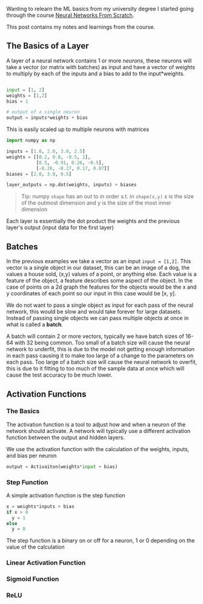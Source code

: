 Wanting to relearn the ML basics from my university degree I started going through the course [Neural Networks From Scratch](https://nnfs.io/).

This post contains my notes and learnings from the course.


## The Basics of a Layer

A layer of a neural network contains 1 or more *neurons*, these neurons will take a vector (or matrix with batches) as input and have a vector of weights to multiply by each of the inputs and a bias to add to the input*weights.

```python

input = [1, 2]
weights = [1,2]
bias = 1

# output of a single neuron
output = inputs*weights + bias
```

This is easily scaled up to multiple neurons with matrices

```python
import numpy as np

inputs = [1.0, 2.0, 3.0, 2.5]
weights = [[0.2, 0.8, -0.5, 1],
           [0.5, -0.91, 0.26, -0.5],
           [-0.26, -0.27, 0.17, 0.87]]
biases = [2.0, 3.0, 0.5]

layer_outputs = np.dot(weights, inputs) + biases
```

> Tip: numpy `shape` has an out to in order s.t. in `shape(x,y)` x is the size of the outmost dimension and y is the size of the most inner dimension

Each layer is essentially the dot product the weights and the previous layer's output (input data for the first layer)

## Batches

In the previous examples we take a vector as an input `input = [1,2]`. This vector is a single object in our dataset, this can be an image of a dog, the values a house sold, (x,y) values of a point, or anything else. Each value is a feature of the object, a feature describes some aspect of the object. In the case of points on a 2d graph the features for the objects would be the x and y coordinates of each point so our input in this case would be [x, y].

We do not want to pass a single object as input for each pass of the neural network, this would be slow and would take forever for large datasets. Instead of passing single objects we can pass multiple objects at once in what is called a **batch**.

A batch will contain 2 or more vectors, typically we have batch sizes of 16-64 with 32 being common.
Too small of a batch size will cause the neural network to underfit, this is due to the model not getting enough information in each pass causing it to make too large of a change to the parameters on each pass. 
Too large of a batch size will cause the neural network to overfit, this is due to it fitting to too much of the sample data at once which will cause the test accuracy to be much lower.


## Activation Functions

### The Basics

The activation function is a tool to adjust how and when a neuron of the network should activate. A network will typically use a different activation function between the output and hidden layers.

We use the activation function with the calculation of the weights, inputs, and bias per neuron
```python
output = Activaiton(weights*input + bias)
```

### Step Function
A simple activation function is the step function

```python
x = weights*inputs + bias
if x > 0
  y = 1
else 
  y = 0
```
The step function is a binary on or off for a neuron, 1 or 0 depending on the value of the calculation

### Linear Activation Function

### Sigmoid Function

### ReLU
